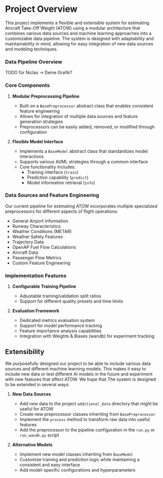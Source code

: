 # Project Overview
This project implements a flexible and extensible system for estimating Aircraft Take-Off Weight (ATOW) using a modular architecture that combines various data sources and machine learning approaches into a customizable data pipeline. The system is designed with adaptability and maintainability in mind, allowing for easy integration of new data sources and modeling techniques.


### Data Pipeline Overview
TODO für Niclas -> Deine Grafik?

### Core Components

1. **Modular Preprocessing Pipeline**
   - Built on a `BasePreprocessor` abstract class that enables consistent feature engineering
   - Allows for integration of multiple data sources and feature generation strategies
   - Preprocessors can be easily added, removed, or modified through configuration

2. **Flexible Model Interface**
   - Implements a `BaseModel` abstract class that standardizes model interactions
   - Supports various AI/ML strategies through a common interface
   - Core functionality includes:
     - Training interface (`train`)
     - Prediction capability (`predict`)
     - Model information retrieval (`info`)

### Data Sources and Feature Engineering
Our current pipeline for estimating ATOW incorporates multiple specialized preprocessors for different aspects of flight operations:

- General Airport Information
- Runway Characteristics
- Weather Conditions (METAR)
- Weather Safety Features
- Trajectory Data
- OpenAP Fuel Flow Calculations
- Aircraft Data  
- Passenger Flow Metrics
- Custom Feature Engineering

### Implementation Features

1. **Configurable Training Pipeline**
   - Adjustable training/validation split ratios
   - Support for different quality presets and time limits
   
2. **Evaluation Framework**
   - Dedicated metrics evaluation system
   - Support for model performance tracking
   - Feature importance analysis capabilities
   - Integration with Weights & Biases (wandb) for experiment tracking


## Extensibility

We purposefully designed our project to be able to include various data sources and different machine learning models. This makes it easy to include new data or test different AI models in the future and experiment with new features that affect ATOW. We hope that 
The system is designed to be extended in several ways:

1. **New Data Sources**
   - Add new data to the project `additional_data` directory that might be useful for ATOW 
   - Create new preprocessor classes inheriting from `BasePreprocessor`
   - Implement the `process` method to transform raw data into useful features
   - Add the preprocessor to the pipeline configuration in the `run.py` or `ron_wandb.py` script

2. **Alternative Models**
   - Implement new model classes inheriting from `BaseModel`
   - Customize training and prediction logic while maintaining a consistent and easy interface
   - Add model-specific configurations and hyperparameters
  

